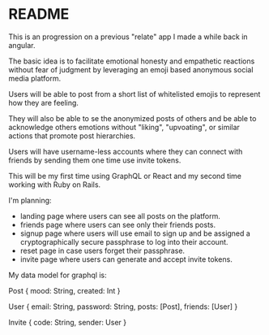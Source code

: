 # README

This is an progression on a previous "relate" app I made a while back in angular.

The basic idea is to facilitate emotional honesty and empathetic reactions without fear of judgment by leveraging an emoji based anonymous social media platform.

Users will be able to post from a short list of whitelisted emojis to represent how they are feeling.

They will also be able to se the anonymized posts of others and be able to acknowledge others emotions without "liking", "upvoating", or similar actions that promote post hierarchies.

Users will have username-less accounts where they can connect with friends by sending them one time use invite tokens.

This will be my first time using GraphQL or React and my second time working with Ruby on Rails.

I'm planning:
- landing page where users can see all posts on the platform.
- friends page where users can see only their friends posts.
- signup page where users will use email to sign up and be assigned a cryptographically secure passphrase to log into their account.
- reset page in case users forget their passphrase.
- invite page where users can generate and accept invite tokens.

My data model for graphql is:

Post {
  mood: String,
  created: Int
}

User {
  email: String,
  password: String,
  posts: [Post],
  friends: [User]
}

Invite {
  code: String,
  sender: User
}
